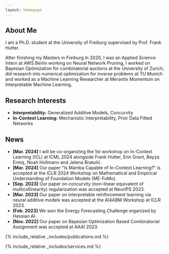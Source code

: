 ```yaml
---
layout: homepage
---
```


## About Me

I am a Ph.D. student at the University of Freiburg supervised by Prof. Frank Hutter. 

After finishing my Masters in Freiburg in 2020, I was an Applied Science Intern at AWS Berlin working on Neural Network Pruning, I worked on Bayesian Optimization for combinatorial auctions at the University of Zurich, did research into numerical optimization for inverse problems at TU Munich and worked as a Machine Learning Researcher at Merantix Momentum on Interpretable Machine Learning.

## Research Interests

- **Interpretability:** Generalized Additive Models, Concurvity
- **In-Context Learning:** Mechanistic Interpretability, Prior Data Fitted Networks

## News
- **[Mar. 2024]** I will be co-organizing the 1st workshop on In-Context Learning (ICL) at ICML 2024 alongside Frank Hutter, Erin Grant, Beyza Ermiş, Noah Hollmann and Jelena Bratulić.
- **[Mar. 2024]** Our paper "Is Mamba Capable of In-Context Learning?" is accepted at the ICLR 2024 Workshop on Mathematical and Empirical Understanding of Foundation Models (ME-FoMo).
- **[Sep. 2023]** Our paper on concurvity (non-linear equivalent of multicollinearity) regularization was accepted at NeurIPS 2023.
- **[Mar. 2023]** Our paper on interpretable reinforcement learning via neural additive models was accepted at the AI4ABM Workshop at ICLR 2023.
- **[Feb. 2023]** We won the Energy Forecasting Challenge organized by Hessian AI.
- **[Nov. 2022]** Our paper on Bayesian Optimization Based Combinatorial Assignment was accepted at AAAI 2023.

{% include_relative _includes/publications.md %}

{% include_relative _includes/services.md %}
